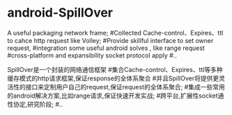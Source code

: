 android-SpillOver
=================

A useful packaging network frame;
#Collected Cache-control、Expires、ttl to cahce http request like Volley;
#Provide skillful interface to set owner request,
#integration some useful android solves , like range request
#cross-platform and expansibility socket protocol apply
#..

SpillOver是一个封装的网络通信框架
#集合Cache-control、Expires、ttl等多种缓存模式的http请求框架,保证response的全体系聚合
#并且SpillOver将提供更灵活性的接口来定制用户自己的request,保证request的全体系聚合;
#集成一些常用的android解决方案,比如range请求,保证快速开发实战;
#跨平台,扩展性socket通性协定,研究阶段;
#..
